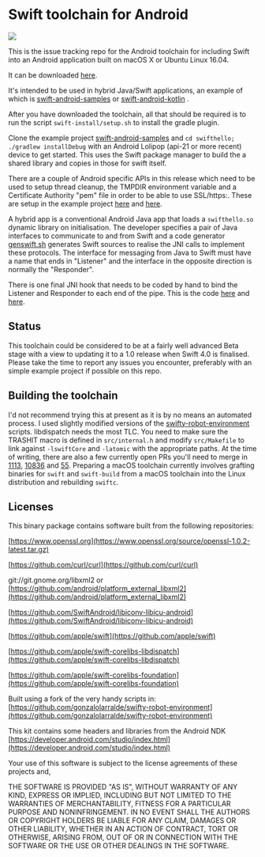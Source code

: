 # Swift toolchain for Android

![](http://johnholdsworth.com/swiftjava.png)

This is the issue tracking repo for the Android toolchain for including Swift into an Android application built on macOS X or Ubuntu Linux 16.04.

It can be downloaded [here](http://johnholdsworth.com/android_toolchain.tgz).

It's intended to be used in hybrid Java/Swift applications, an example of which is [swift-android-samples](https://github.com/SwiftJava/swift-android-samples) or [swift-android-kotlin](https://github.com/SwiftJava/swift-android-kotlin) .

After you have downloaded the toolchain, all that should be required is to run the script `swift-install/setup.sh` to install the gradle plugin.

Clone the example project [swift-android-samples](https://github.com/SwiftJava/swift-android-samples) and `cd swifthello; ./gradlew installDebug` with an Android Lolipop (api-21 or more recent) device to get started. This uses the Swift package manager to build the a shared library and copies in those for swift itself.

There are a couple of Android specific APIs in this release which need to be used to setup thread cleanup, the TMPDIR environment variable and a Certificate Authority "pem" file in order to be able to use SSL/https:. These are setup in the example project [here](https://github.com/SwiftJava/swift-android-samples/blob/master/swifthello/src/main/java/net/zhuoweizhang/swifthello/SwiftHello.java#L44) and [here](https://github.com/SwiftJava/swift-android-samples/blob/master/swifthello/src/main/swift/Sources/main.swift#L20).

A hybrid app is a conventional Android Java app that loads a `swifthello.so` dynamic library on initialisation. The developer specifies a pair of Java interfaces to communicate to and from Swift and a code generator [genswift.sh](https://github.com/SwiftJava/SwiftJava/blob/master/genswift.sh) generates Swift sources to realise the JNI calls to implement these protocols. The interface for messaging from Java to Swift must have a name that ends in "Listener" and the interface in the opposite direction is normally the "Responder".

There is one final JNI hook that needs to be coded by hand to bind the Listener and Responder to each end of the pipe. This is the code [here](https://github.com/SwiftJava/swift-android-samples/blob/master/swifthello/src/main/java/net/zhuoweizhang/swifthello/SwiftHello.java#L85) and [here](https://github.com/SwiftJava/swift-android-samples/blob/master/swifthello/src/main/swift/Sources/main.swift#L10).

## Status

This toolchain could be considered to be at a fairly well advanced Beta stage with a view to updating it to a 1.0 release when Swift 4.0 is finalised. Please take the time to report any issues you encounter, preferably with an simple example project if possible on this repo.

## Building the toolchain

I'd not recommend trying this at present as it is by no means an automated process. I used slightly modified versions of the [swifty-robot-environment](https://github.com/gonzalolarralde/swifty-robot-environment) scripts. libdispatch needs the most TLC. You need to make sure the TRASHIT macro is defined in `src/internal.h` and modify `src/Makefile` to link against `-lswiftCore` and `-latomic` with the appropriate paths. At the time of writing, there are also a few currently open PRs you'll need to merge in [1113](https://github.com/apple/swift-corelibs-foundation/pull/1113), [10836](https://github.com/apple/swift/pull/10836) and [55](https://github.com/apple/swift-llvm/pull/55). Preparing a macOS toolchain currently involves grafting binaries for `swift` and `swift-build` from a macOS toolchain into the Linux distribution and rebuilding `swiftc`.

## Licenses

This binary package contains software built from the following repositories:

[https://www.openssl.org](https://www.openssl.org/source/openssl-1.0.2-latest.tar.gz)

[https://github.com/curl/curl](https://github.com/curl/curl)

git://git.gnome.org/libxml2 or
[https://github.com/android/platform_external_libxml2](https://github.com/android/platform_external_libxml2)

[https://github.com/SwiftAndroid/libiconv-libicu-android](https://github.com/SwiftAndroid/libiconv-libicu-android)

[https://github.com/apple/swift](https://github.com/apple/swift)

[https://github.com/apple/swift-corelibs-libdispatch](https://github.com/apple/swift-corelibs-libdispatch)

[https://github.com/apple/swift-corelibs-foundation](https://github.com/apple/swift-corelibs-foundation)

Built using a fork of the very handy scripts in:
[https://github.com/gonzalolarralde/swifty-robot-environment](https://github.com/gonzalolarralde/swifty-robot-environment)

This kit contains some headers and libraries from the Android NDK
[https://developer.android.com/studio/index.html](https://developer.android.com/studio/index.html)

Your use of this software is subject to the license agreements of these projects and,

THE SOFTWARE IS PROVIDED "AS IS", WITHOUT WARRANTY OF ANY KIND, EXPRESS OR IMPLIED, 
INCLUDING BUT NOT LIMITED TO THE WARRANTIES OF MERCHANTABILITY, FITNESS FOR A PARTICULAR 
PURPOSE AND NONINFRINGEMENT. IN NO EVENT SHALL THE AUTHORS OR COPYRIGHT HOLDERS BE LIABLE 
FOR ANY CLAIM, DAMAGES OR OTHER LIABILITY, WHETHER IN AN ACTION OF CONTRACT, TORT OR OTHERWISE, 
ARISING FROM, OUT OF OR IN CONNECTION WITH THE SOFTWARE OR THE USE OR OTHER DEALINGS IN THE SOFTWARE.
